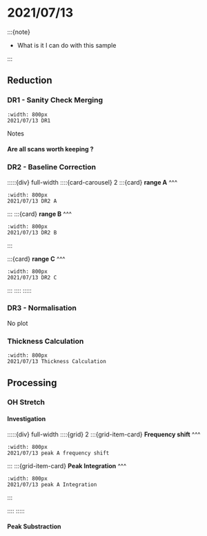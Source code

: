 # 2021/07/13

:::{note}

- What is it I can do with this sample

:::

## Reduction

### DR1 - Sanity Check Merging

```{figure} Plots/DR/DR1_2021_07_13_Full-range.png
:width: 800px
2021/07/13 DR1
```

Notes

#### Are all scans worth keeping ?


### DR2 - Baseline Correction

:::::{div} full-width
::::{card-carousel} 2
:::{card} 
**range A**
^^^

```{figure} Plots/DR/DR2_2021_07_13_A.png
:width: 800px
2021/07/13 DR2 A
```

:::
:::{card} 
**range B**
^^^

```{figure} Plots/DR/DR2_2021_07_13_B.png
:width: 800px
2021/07/13 DR2 B
```

:::

:::{card} 
**range C**
^^^

```{figure} Plots/DR/DR2_2021_07_13_C.png
:width: 800px
2021/07/13 DR2 C
```

:::
::::
:::::

### DR3 - Normalisation

No plot 

### Thickness Calculation

```{figure} Plots/DR/Thickness-calc_2021_07_13_2.png
:width: 800px
2021/07/13 Thickness Calculation
```


## Processing

### OH Stretch

#### Investigation


:::::{div} full-width
::::{grid} 2
:::{grid-item-card}
**Frequency shift**
^^^

```{figure} Plots/DR/DR2_2021_07_13_PeakA-frequency_wA0.png
:width: 800px
2021/07/13 peak A frequency shift
```

:::
:::{grid-item-card}
**Peak Integration** 
^^^

```{figure} Plots/DR/DR2_2021_07_13_PeakA-Integration.png
:width: 800px
2021/07/13 peak A Integration
```

:::

::::
:::::

#### Peak Substraction
